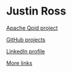 # Justin Ross

[Apache Qpid project](https://qpid.apache.org/)

[GitHub projects](https://github.com/ssorj?tab=repositories)

[LinkedIn profile](https://www.linkedin.com/in/ssorj)

[More links](@site-url@/links.html)
